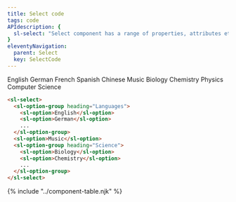 ```yaml
---
title: Select code
tags: code
APIdescription: {
  sl-select: "Select component has a range of properties, attributes etc. to define the experience in different use cases, and it can be used as the replacement of the HTML native select element."
}
eleventyNavigation:
  parent: Select
  key: SelectCode
---
```

<section>

<div class="ds-example">
  <div class="ds-example__examples-wrapper">
  <sl-select style="inline-size: 30rem;" aria-label="List of available subjects">
    <sl-option-group heading="Languages">
      <sl-option>English</sl-option>
      <sl-option>German</sl-option>
      <sl-option>French</sl-option>
      <sl-option>Spanish</sl-option>
      <sl-option>Chinese</sl-option>
    </sl-option-group>
    <sl-option>Music</sl-option>
    <sl-option-group heading="Science">
      <sl-option>Biology</sl-option>
      <sl-option>Chemistry</sl-option>
      <sl-option>Physics</sl-option>
      <sl-option>Computer Science</sl-option>
    </sl-option-group>
  </sl-select>
  </div>
</div>

<div class="ds-code">

  ```html
  <sl-select>
    <sl-option-group heading="Languages">
      <sl-option>English</sl-option>
      <sl-option>German</sl-option>
      ...
    </sl-option-group>
    <sl-option>Music</sl-option>
    <sl-option-group heading="Science">
      <sl-option>Biology</sl-option>
      <sl-option>Chemistry</sl-option>
      ...
    </sl-option-group>
  </sl-select>
  ```

</div>

</section>
<ds-install-info link-in-navigation package="select"></ds-install-info>
{% include "../component-table.njk" %}
